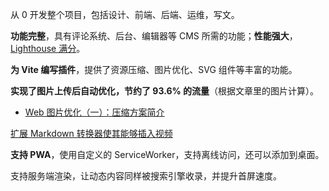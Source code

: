 从 0 开发整个项目，包括设计、前端、后端、运维，写文。

**功能完整**，具有评论系统、后台、编辑器等 CMS 所需的功能；**性能强大**，[Lighthouse 满分](https://blog.kaciras.com/article/28/kaciras-blog-v2-release-note#%E6%80%A7%E8%83%BD%E4%BC%98%E5%8C%96)。

**为 Vite 编写插件**，提供了资源压缩、图片优化、SVG 组件等丰富的功能。

**实现了图片上传后自动优化，节约了 93.6% 的流量**（根据文章里的图片计算）。
  - [Web 图片优化（一）：压缩方案简介](https://blog.kaciras.com/article/19/Introduction-to-Web-Image-Formats)

[扩展 Markdown 转换器使其能够插入视频](https://blog.kaciras.com/article/18/add-video-support-to-markdown)

**支持 PWA**，使用自定义的 ServiceWorker，支持离线访问，还可以添加到桌面。

支持服务端渲染，让动态内容同样被搜索引擎收录，并提升首屏速度。
